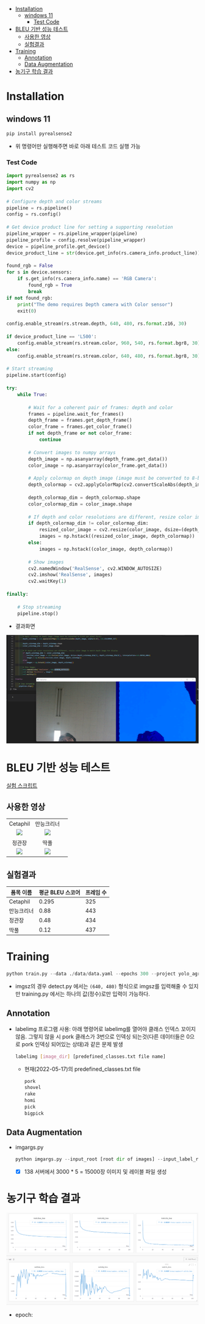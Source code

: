 - [Installation](#installation)
  - [windows 11](#windows-11)
    - [Test Code](#test-code)
- [BLEU 기반 성능 테스트](#bleu-기반-성능-테스트)
  - [사용한 영상](#사용한-영상)
  - [실험결과](#실험결과)
- [Training](#training)
  - [Annotation](#annotation)
  - [Data Augmentation](#data-augmentation)
- [농기구 학습 결과](#농기구-학습-결과)

# Installation

## windows 11
``` python
pip install pyrealsense2
```
- 위 명령어만 실행해주면 바로 아래 테스트 코드 실행 가능

### Test Code
```python
import pyrealsense2 as rs
import numpy as np
import cv2

# Configure depth and color streams
pipeline = rs.pipeline()
config = rs.config()

# Get device product line for setting a supporting resolution
pipeline_wrapper = rs.pipeline_wrapper(pipeline)
pipeline_profile = config.resolve(pipeline_wrapper)
device = pipeline_profile.get_device()
device_product_line = str(device.get_info(rs.camera_info.product_line))

found_rgb = False
for s in device.sensors:
    if s.get_info(rs.camera_info.name) == 'RGB Camera':
        found_rgb = True
        break
if not found_rgb:
    print("The demo requires Depth camera with Color sensor")
    exit(0)

config.enable_stream(rs.stream.depth, 640, 480, rs.format.z16, 30)

if device_product_line == 'L500':
    config.enable_stream(rs.stream.color, 960, 540, rs.format.bgr8, 30)
else:
    config.enable_stream(rs.stream.color, 640, 480, rs.format.bgr8, 30)

# Start streaming
pipeline.start(config)

try:
    while True:

        # Wait for a coherent pair of frames: depth and color
        frames = pipeline.wait_for_frames()
        depth_frame = frames.get_depth_frame()
        color_frame = frames.get_color_frame()
        if not depth_frame or not color_frame:
            continue

        # Convert images to numpy arrays
        depth_image = np.asanyarray(depth_frame.get_data())
        color_image = np.asanyarray(color_frame.get_data())

        # Apply colormap on depth image (image must be converted to 8-bit per pixel first)
        depth_colormap = cv2.applyColorMap(cv2.convertScaleAbs(depth_image, alpha=0.03), cv2.COLORMAP_JET)

        depth_colormap_dim = depth_colormap.shape
        color_colormap_dim = color_image.shape

        # If depth and color resolutions are different, resize color image to match depth image for display
        if depth_colormap_dim != color_colormap_dim:
            resized_color_image = cv2.resize(color_image, dsize=(depth_colormap_dim[1], depth_colormap_dim[0]), interpolation=cv2.INTER_AREA)
            images = np.hstack((resized_color_image, depth_colormap))
        else:
            images = np.hstack((color_image, depth_colormap))

        # Show images
        cv2.namedWindow('RealSense', cv2.WINDOW_AUTOSIZE)
        cv2.imshow('RealSense', images)
        cv2.waitKey(1)

finally:

    # Stop streaming
    pipeline.stop()
```
- 결과화면


![](/images/2022-02-14-00-25-22.png)

# BLEU 기반 성능 테스트

[실험 스크립트](/utils/BLEU_Eval.ipynb)

## 사용한 영상

<table>

<tr align="center"> <!-- 한 줄 생성-->
<td> Cetaphil </td>  <!-- 한 줄에 채울 칼럼 한칸 씩 여는 것 -->
<td> 만능크리너 </td>
</tr>

<tr align="center">
<td>
<img width="60%" src="/videos/Cetaphil.gif">
</td>

<td>
<img width="60%" src="/videos/만능크리너.gif">
</td>
</tr>

<tr align="center">
<td> 정관장 </td>
<td> 딱풀</td>
</tr>

<tr align="center">
<td>
<img width="60%" src="/videos/정관장.gif">
</td>
<td>
<img width="60%" src="/videos/딱풀.gif">
<td>
</tr>

</table>

## 실험결과 

|품목 이름|평균 BLEU 스코어|프레임 수|
|---|---|---|
|Cetaphil|0.295|325|
|만능크리너|0.88|443|
|정관장|0.48|434|
|딱풀|0.12|437|

# Training

```python
python train.py --data ./data/data.yaml --epochs 300 --project yolo_agri_experiment --bbox_interval 5 --save-period 5 --batch-size 64 --workers 16
```
- imgsz의 경우 detect.py 에서는 `(640, 480)` 형식으로 imgsz를 입력해줄 수 있지만 training.py 에서는 하나의 값(정수)로만 입력이 가능하다.

## Annotation

- labelimg 프로그램 사용: 아래 명령어로 labelimg를 열어야 클래스 인덱스 꼬이지 않음. 그렇지 않을 시 pork 클래스가 3번으로 인덱싱 되는것(다른 데이터들은 0으로 pork 인덱싱 되어있는 상태)과 같은 문제 발생

    ```bash
    labelimg [image_dir] [predefined_classes.txt file name]
    ```

    - 현재(2022-05-17)의 predefined_classes.txt file

        ```bash
        pork
        shovel
        rake
        homi
        pick
        bigpick
        ```

## Data Augmentation

- imgargs.py

    ```python
    python imgargs.py --input_root [root dir of images] --input_label_root [root dir of labels] --num [num of augmentation per image]
    ```

  - [x] 138 서버에서 3000 * 5 = 15000장 이미지 및 레이블 파일 생성

# 농기구 학습 결과

![](images/20220523122814.png)
- epoch: 